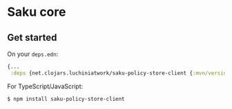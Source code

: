 # Saku core

## Get started

On your `deps.edn`:

``` clojure
{...
 :deps {net.clojars.luchiniatwork/saku-policy-store-client {:mvn/version "23.6.0"}}
```

For TypeScript/JavaScript:

``` shell
$ npm install saku-policy-store-client
```

